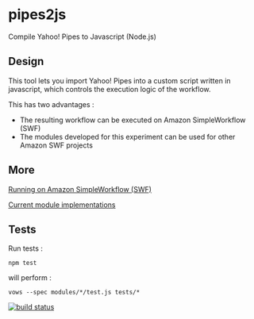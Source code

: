# pipes2js

Compile Yahoo! Pipes to Javascript (Node.js)


## Design

This tool lets you import Yahoo! Pipes into a custom script written in javascript, which controls the execution logic of the workflow.

This has two advantages :

 * The resulting workflow can be executed on Amazon SimpleWorkflow (SWF)
 * The modules developed for this experiment can be used for other Amazon SWF projects



## More

[Running on Amazon SimpleWorkflow (SWF)](https://github.com/neyric/pipes2js/wiki/Running-on-Amazon-SimpleWorkflow-SWF)

[Current module implementations](https://github.com/neyric/pipes2js/wiki/Yahoo-Pipes-modules)


## Tests


Run tests :


    npm test


will perform :


    vows --spec modules/*/test.js tests/*


 [![build status](https://secure.travis-ci.org/neyric/pipes2js.png)](http://travis-ci.org/neyric/pipes2js)

 
